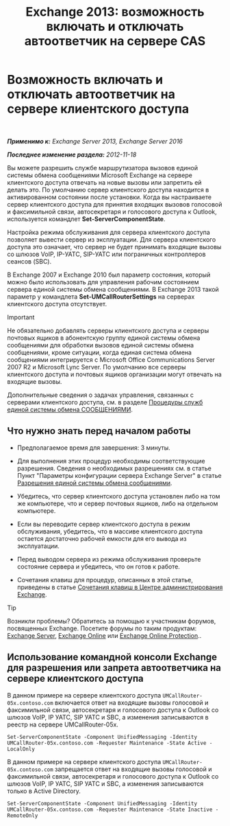 ﻿---
title: 'Exchange 2013: возможность включать и отключать автоответчик на сервере CAS'
TOCTitle: Возможность включать и отключать автоответчик на сервере клиентского доступа
ms:assetid: 8287bb78-2621-4b80-a128-8f2ccd67923a
ms:mtpsurl: https://technet.microsoft.com/ru-ru/library/Bb123529(v=EXCHG.150)
ms:contentKeyID: 50556400
ms.date: 04/30/2018
mtps_version: v=EXCHG.150
ms.translationtype: HT
---

# Возможность включать и отключать автоответчик на сервере клиентского доступа

 

_**Применимо к:** Exchange Server 2013, Exchange Server 2016_

_**Последнее изменение раздела:** 2012-11-18_

Вы можете разрешить службе маршрутизатора вызовов единой системы обмена сообщениями Microsoft Exchange на сервере клиентского доступа отвечать на новые вызовы или запретить ей делать это. По умолчанию сервер клиентского доступа находится в активированном состоянии после установки. Когда вы настраиваете сервер клиентского доступа для принятия входящих вызовов голосовой и факсимильной связи, автосекретаря и голосового доступа к Outlook, используется командлет **Set-ServerComponentState**.

Настройка режима обслуживания для сервера клиентского доступа позволяет вывести сервер из эксплуатации. Для сервера клиентского доступа это означает, что сервер не будет принимать входящие вызовы со шлюзов VoIP, IP-УАТС, SIP-УАТС или пограничных контроллеров сеансов (SBC).

В Exchange 2007 и Exchange 2010 был параметр состояния, который можно было использовать для управления рабочим состоянием сервера единой системы обмена сообщениями. В Exchange 2013 такой параметр у командлета **Set-UMCallRouterSettings** на серверах клиентского доступа отсутствует.

> [!IMPORTANT]  
> Не обязательно добавлять серверы клиентского доступа и серверы почтовых ящиков в абонентскую группу единой системы обмена сообщениями для обработки вызовов единой системы обмена сообщениями, кроме ситуации, когда единая система обмена сообщениями интегрируется с Microsoft Office Communications Server 2007 R2 и Microsoft Lync Server. По умолчанию все серверы клиентского доступа и почтовых ящиков организации могут отвечать на входящие вызовы.


Дополнительные сведения о задачах управления, связанных с серверами клиентского доступа, см. в разделе [Процедуры служб единой системы обмена СООБЩЕНИЯМИ](um-services-procedures-exchange-2013-help.md).

## Что нужно знать перед началом работы

  - Предполагаемое время для завершения: 3 минуты.

  - Для выполнения этих процедур необходимы соответствующие разрешения. Сведения о необходимых разрешениях см. в статье Пункт "Параметры конфигурации сервера Exchange Server" в статье [Разрешения единой системы обмена сообщениями](unified-messaging-permissions-exchange-2013-help.md).

  - Убедитесь, что сервер клиентского доступа установлен либо на том же компьютере, что и сервер почтовых ящиков, либо на отдельном компьютере.

  - Если вы переводите сервер клиентского доступа в режим обслуживания, убедитесь, что в массиве клиентского доступа остается достаточно рабочей емкости для его вывода из эксплуатации.

  - Перед выводом сервера из режима обслуживания проверьте состояние сервера и убедитесь, что он готов к работе.

  - Сочетания клавиш для процедур, описанных в этой статье, приведены в статье [Сочетания клавиш в Центре администрирования Exchange](keyboard-shortcuts-in-the-exchange-admin-center-exchange-online-protection-help.md).

> [!TIP]  
> Возникли проблемы? Обратитесь за помощью к участникам форумов, посвященных Exchange. Посетите форумы по таким продуктам: <a href="https://go.microsoft.com/fwlink/p/?linkid=60612">Exchange Server</a>, <a href="https://go.microsoft.com/fwlink/p/?linkid=267542">Exchange Online</a> или <a href="https://go.microsoft.com/fwlink/p/?linkid=285351">Exchange Online Protection</a>..


## Использование командной консоли Exchange для разрешения или запрета автоответчика на сервере клиентского доступа

В данном примере на сервере клиентского доступа `UMCallRouter-05x.contoso.com` включается ответ на входящие вызовы голосовой и факсимильной связи, автосекретаря и голосового доступа к Outlook со шлюзов VoIP, IP УАТС, SIP УАТС и SBC, а изменения записываются в реестр на сервере UMCallRouter-05x.

    Set-ServerComponentState -Component UnifiedMessaging -Identity UMCallRouter-05x.contoso.com -Requester Maintenance -State Active -LocalOnly

В данном примере на сервере клиентского доступа `UMCallRouter-05x.contoso.com` запрещается ответ на входящие вызовы голосовой и факсимильной связи, автосекретаря и голосового доступа к Outlook со шлюзов VoIP, IP УАТС, SIP УАТС и SBC, а изменения записываются только в Active Directory.

    Set-ServerComponentState -Component UnifiedMessaging -Identity UMCallRouter-05x.contoso.com -Requester Maintenance -State Inactive -RemoteOnly

